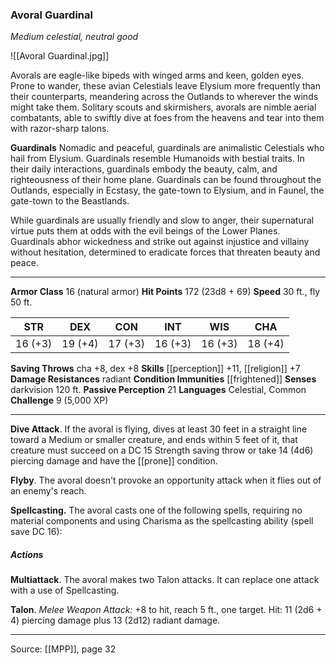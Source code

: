 ### Avoral Guardinal
_Medium celestial, neutral good_

![[Avoral Guardinal.jpg]]

Avorals are eagle-like bipeds with winged arms and keen, golden eyes. Prone to wander, these avian Celestials leave Elysium more frequently than their counterparts, meandering across the Outlands to wherever the winds might take them. Solitary scouts and skirmishers, avorals are nimble aerial combatants, able to swiftly dive at foes from the heavens and tear into them with razor-sharp talons.


**Guardinals** Nomadic and peaceful, guardinals are animalistic Celestials who hail from Elysium. Guardinals resemble Humanoids with bestial traits. In their daily interactions, guardinals embody the beauty, calm, and righteousness of their home plane. Guardinals can be found throughout the Outlands, especially in Ecstasy, the gate-town to Elysium, and in Faunel, the gate-town to the Beastlands.

While guardinals are usually friendly and slow to anger, their supernatural virtue puts them at odds with the evil beings of the Lower Planes. Guardinals abhor wickedness and strike out against injustice and villainy without hesitation, determined to eradicate forces that threaten beauty and peace.





---

**Armor Class** 16 (natural armor)
**Hit Points** 172 (23d8 + 69)
**Speed** 30 ft., fly 50 ft.

| STR     | DEX     | CON     | INT     | WIS     | CHA     |
|---------|---------|---------|---------|---------|---------|
| 16 (+3) | 19 (+4) | 17 (+3) | 16 (+3) | 16 (+3) | 18 (+4) |

**Saving Throws** cha +8, dex +8
**Skills** [[perception]] +11, [[religion]] +7
**Damage Resistances** radiant
**Condition Immunities** [[frightened]]
**Senses** darkvision 120 ft.
**Passive Perception** 21
**Languages** Celestial, Common
**Challenge** 9 (5,000 XP)

---

**Dive Attack**. If the avoral is flying, dives at least 30 feet in a straight line toward a Medium or smaller creature, and ends within 5 feet of it, that creature must succeed on a DC 15 Strength saving throw or take 14 (4d6) piercing damage and have the [[prone]] condition.

**Flyby**. The avoral doesn't provoke an opportunity attack when it flies out of an enemy's reach.

**Spellcasting.** The avoral casts one of the following spells, requiring no material components and using Charisma as the spellcasting ability (spell save DC 16):

##### Actions
**Multiattack**. The avoral makes two Talon attacks. It can replace one attack with a use of Spellcasting.

**Talon**. _Melee Weapon Attack:_ +8 to hit, reach 5 ft., one target. Hit: 11 (2d6 + 4) piercing damage plus 13 (2d12) radiant damage.


---

Source: [[MPP]], page 32